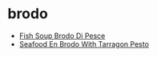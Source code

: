 # brodo

 * [Fish Soup Brodo Di Pesce](../../index/f/fish-soup-brodo-di-pesce-51112450.json)
 * [Seafood En Brodo With Tarragon Pesto](../../index/s/seafood-en-brodo-with-tarragon-pesto-51193680.json)
